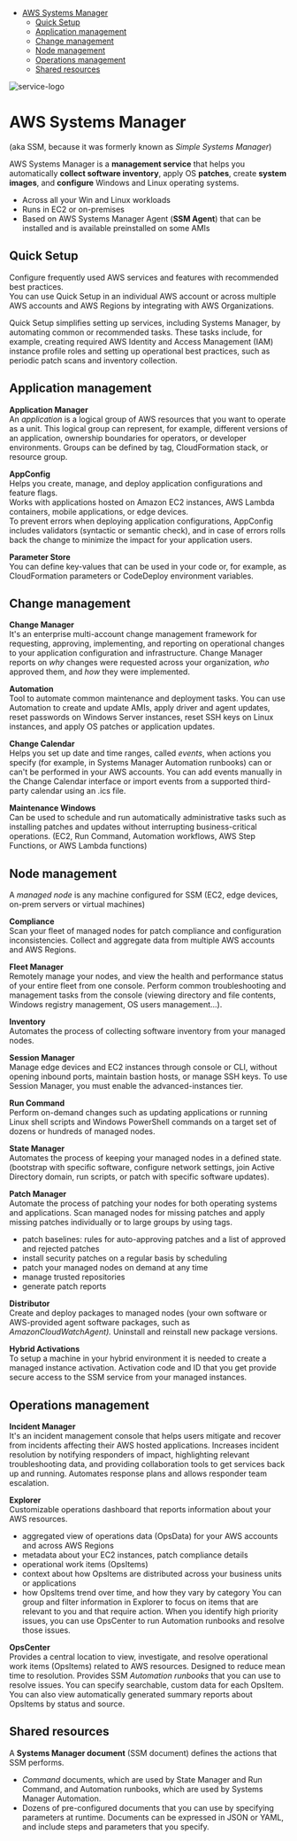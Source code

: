 - [AWS Systems Manager](#aws-systems-manager)
	- [Quick Setup](#quick-setup)
	- [Application management](#application-management)
	- [Change management](#change-management)
	- [Node management](#node-management)
	- [Operations management](#operations-management)
	- [Shared resources](#shared-resources)

![service-logo](/assets/img/aws-icons/Arch_AWS-Systems-Manager_64.png)
# AWS Systems Manager

(aka SSM, because it was formerly known as _Simple Systems Manager_)

AWS Systems Manager is a **management service** that helps you automatically **collect software inventory**, apply OS **patches**, create **system images**, and **configure** Windows and Linux operating systems.

* Across all your Win and Linux workloads
* Runs in EC2 or on-premises
* Based on AWS Systems Manager Agent (**SSM Agent**) that can be installed and is available preinstalled on some AMIs

## Quick Setup

Configure frequently used AWS services and features with recommended best practices.\
You can use Quick Setup in an individual AWS account or across multiple AWS accounts and AWS Regions by integrating with AWS Organizations.

Quick Setup simplifies setting up services, including Systems Manager, by automating common or recommended tasks. These tasks include, for example, creating required AWS Identity and Access Management (IAM) instance profile roles and setting up operational best practices, such as periodic patch scans and inventory collection.

## Application management

**Application Manager**  
An _application_ is a logical group of AWS resources that you want to operate as a unit. This logical group can represent, for example, different versions of an application, ownership boundaries for operators, or developer environments. Groups can be defined by tag, CloudFormation stack, or resource group.

**AppConfig**  
Helps you create, manage, and deploy application configurations and feature flags.\
Works with applications hosted on Amazon EC2 instances, AWS Lambda containers, mobile applications, or edge devices.\
To prevent errors when deploying application configurations, AppConfig includes validators (syntactic or semantic check), and in case of errors rolls back the change to minimize the impact for your application users.

**Parameter Store**  
You can define key-values that can be used in your code or, for example, as CloudFormation parameters or CodeDeploy environment variables.

## Change management

**Change Manager**  
It's an enterprise multi-account change management framework for requesting, approving, implementing, and reporting on operational changes to your application configuration and infrastructure. Change Manager reports on _why_ changes were requested across your organization, _who_ approved them, and _how_ they were implemented.

**Automation**  
Tool to automate common maintenance and deployment tasks. You can use Automation to create and update AMIs, apply driver and agent updates, reset passwords on Windows Server instances, reset SSH keys on Linux instances, and apply OS patches or application updates.

**Change Calendar**  
Helps you set up date and time ranges, called _events_, when actions you specify (for example, in Systems Manager Automation runbooks) can or can't be performed in your AWS accounts. You can add events manually in the Change Calendar interface or import events from a supported third-party calendar using an .ics file.

**Maintenance Windows**  
Can be used to schedule and run automatically administrative tasks such as installing patches and updates without interrupting business-critical operations. (EC2, Run Command, Automation workflows, AWS Step Functions, or AWS Lambda functions)

## Node management

A _managed node_ is any machine configured for SSM (EC2, edge devices, on-prem servers or virtual machines)

**Compliance**  
Scan your fleet of managed nodes for patch compliance and configuration inconsistencies. Collect and aggregate data from multiple AWS accounts and AWS Regions.

**Fleet Manager**  
Remotely manage your nodes, and view the health and performance status of your entire fleet from one console. Perform common troubleshooting and management tasks from the console (viewing directory and file contents, Windows registry management, OS users management...).

**Inventory**  
Automates the process of collecting software inventory from your managed nodes.

**Session Manager**  
Manage edge devices and EC2 instances through console or CLI, without opening inbound ports, maintain bastion hosts, or manage SSH keys. To use Session Manager, you must enable the advanced-instances tier.

**Run Command**  
Perform on-demand changes such as updating applications or running Linux shell scripts and Windows PowerShell commands on a target set of dozens or hundreds of managed nodes.

**State Manager**  
Automates the process of keeping your managed nodes in a defined state. (bootstrap with specific software, configure network settings, join Active Directory domain, run scripts, or patch with specific software updates).

**Patch Manager**  
Automate the process of patching your nodes for both operating systems and applications. Scan managed nodes for missing patches and apply missing patches individually or to large groups by using tags.
- patch baselines: rules for auto-approving patches and a list of approved and rejected patches
- install security patches on a regular basis by scheduling
- patch your managed nodes on demand at any time
- manage trusted repositories
- generate patch reports

**Distributor**  
Create and deploy packages to managed nodes (your own software or AWS-provided agent software packages, such as _AmazonCloudWatchAgent)._ Uninstall and reinstall new package versions.

**Hybrid Activations**  
To setup a machine in your hybrid environment it is needed to create a managed instance activation. Activation code and ID that you get provide secure access to the SSM service from your managed instances.

## Operations management

**Incident Manager**  
It's an incident management console that helps users mitigate and recover from incidents affecting their AWS hosted applications. Increases incident resolution by notifying responders of impact, highlighting relevant troubleshooting data, and providing collaboration tools to get services back up and running. Automates response plans and allows responder team escalation.

**Explorer**  
Customizable operations dashboard that reports information about your AWS resources.
- aggregated view of operations data (OpsData) for your AWS accounts and across AWS Regions
- metadata about your EC2 instances, patch compliance details
- operational work items (OpsItems)
- context about how OpsItems are distributed across your business units or applications
- how OpsItems trend over time, and how they vary by category
You can group and filter information in Explorer to focus on items that are relevant to you and that require action. When you identify high priority issues, you can use OpsCenter to run Automation runbooks and resolve those issues.

**OpsCenter**  
Provides a central location to view, investigate, and resolve operational work items (OpsItems) related to AWS resources. Designed to reduce mean time to resolution. Provides SSM _Automation runbooks_ that you can use to resolve issues. You can specify searchable, custom data for each OpsItem. You can also view automatically generated summary reports about OpsItems by status and source.

## Shared resources

A **Systems Manager document** (SSM document) defines the actions that SSM performs.

- _Command_ documents, which are used by State Manager and Run Command, and Automation runbooks, which are used by Systems Manager Automation.
- Dozens of pre-configured documents that you can use by specifying parameters at runtime. Documents can be expressed in JSON or YAML, and include steps and parameters that you specify.


